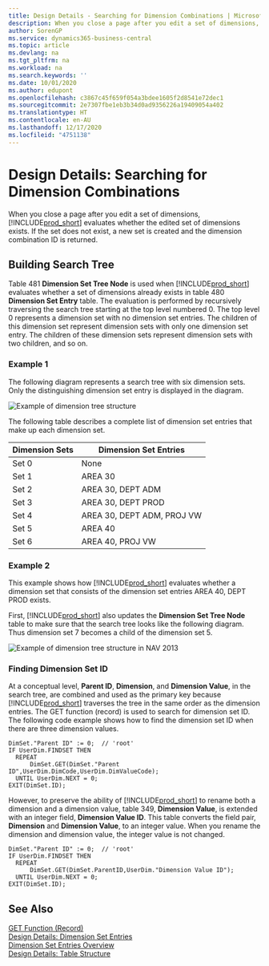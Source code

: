 ```yaml
---
title: Design Details - Searching for Dimension Combinations | Microsoft Docs
description: When you close a page after you edit a set of dimensions, Business Central evaluates whether the edited set of dimensions exists. If the set does not exist, a new set is created and the dimension combination ID is returned.
author: SorenGP
ms.service: dynamics365-business-central
ms.topic: article
ms.devlang: na
ms.tgt_pltfrm: na
ms.workload: na
ms.search.keywords: ''
ms.date: 10/01/2020
ms.author: edupont
ms.openlocfilehash: c3867c45f659f054a3bdee1605f2d8541e72dec1
ms.sourcegitcommit: 2e7307fbe1eb3b34d0ad9356226a19409054a402
ms.translationtype: HT
ms.contentlocale: en-AU
ms.lasthandoff: 12/17/2020
ms.locfileid: "4751138"
---
```

# <a name="design-details-searching-for-dimension-combinations"></a>Design Details: Searching for Dimension Combinations
When you close a page after you edit a set of dimensions, [!INCLUDE[prod_short](includes/prod_short.md)] evaluates whether the edited set of dimensions exists. If the set does not exist, a new set is created and the dimension combination ID is returned.  

## <a name="building-search-tree"></a>Building Search Tree  
 Table 481 **Dimension Set Tree Node** is used when [!INCLUDE[prod_short](includes/prod_short.md)] evaluates whether a set of dimensions already exists in table 480 **Dimension Set Entry** table. The evaluation is performed by recursively traversing the search tree starting at the top level numbered 0. The top level 0 represents a dimension set with no dimension set entries. The children of this dimension set represent dimension sets with only one dimension set entry. The children of these dimension sets represent dimension sets with two children, and so on.  

### <a name="example-1"></a>Example 1  
 The following diagram represents a search tree with six dimension sets. Only the distinguishing dimension set entry is displayed in the diagram.  

 ![Example of dimension tree structure](media/nav2013_dimension_tree.png "Example of dimension tree structure")  

 The following table describes a complete list of dimension set entries that make up each dimension set.  

|Dimension Sets|Dimension Set Entries|  
|--------------------|---------------------------|  
|Set 0|None|  
|Set 1|AREA 30|  
|Set 2|AREA 30, DEPT ADM|  
|Set 3|AREA 30, DEPT PROD|  
|Set 4|AREA 30, DEPT ADM, PROJ VW|  
|Set 5|AREA 40|  
|Set 6|AREA 40, PROJ VW|  

### <a name="example-2"></a>Example 2  
 This example shows how [!INCLUDE[prod_short](includes/prod_short.md)] evaluates whether a dimension set that consists of the dimension set entries AREA 40, DEPT PROD exists.  

 First, [!INCLUDE[prod_short](includes/prod_short.md)] also updates the **Dimension Set Tree Node** table to make sure that the search tree looks like the following diagram. Thus dimension set 7 becomes a child of the dimension set 5.  

 ![Example of dimension tree structure in NAV 2013](media/nav2013_dimension_tree_example2.png "Example of dimension tree structure in NAV 2013")  

### <a name="finding-dimension-set-id"></a>Finding Dimension Set ID  
 At a conceptual level, **Parent ID**, **Dimension**, and **Dimension Value**, in the search tree, are combined and used as the primary key because [!INCLUDE[prod_short](includes/prod_short.md)] traverses the tree in the same order as the dimension entries. The GET function (record) is used to search for dimension set ID. The following code example shows how to find the dimension set ID when there are three dimension values.  

```  
DimSet."Parent ID" := 0;  // 'root'  
IF UserDim.FINDSET THEN  
  REPEAT  
      DimSet.GET(DimSet."Parent ID",UserDim.DimCode,UserDim.DimValueCode);  
  UNTIL UserDim.NEXT = 0;  
EXIT(DimSet.ID);  

```  

However, to preserve the ability of [!INCLUDE[prod_short](includes/prod_short.md)] to rename both a dimension and a dimension value, table 349, **Dimension Value**, is extended with an integer field, **Dimension Value ID**. This table converts the field pair, **Dimension** and **Dimension Value**, to an integer value. When you rename the dimension and dimension value, the integer value is not changed.  

```  
DimSet."Parent ID" := 0;  // 'root'  
IF UserDim.FINDSET THEN  
  REPEAT  
      DimSet.GET(DimSet.ParentID,UserDim."Dimension Value ID");  
  UNTIL UserDim.NEXT = 0;  
EXIT(DimSet.ID);  

```  

## <a name="see-also"></a>See Also  
 [GET Function (Record)](/dynamics-nav/GET-Function--Record-)    
 [Design Details: Dimension Set Entries](design-details-dimension-set-entries.md)   
 [Dimension Set Entries Overview](design-details-dimension-set-entries-overview.md)   
 [Design Details: Table Structure](design-details-table-structure.md)   
 
